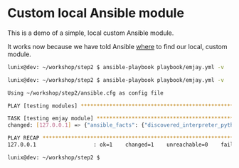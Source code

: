 # Custom local Ansible module

This is a demo of a simple, local custom Ansible module.

It works now because we have told Ansible [where](https://github.com/aussielunix/ansible_custom_modules_demo/blob/main/step2/ansible.cfg#L5) to find our local, custom module.

```bash
lunix@dev: ~/workshop/step2 $ ansible-playbook playbook/emjay.yml -v
```

```bash
lunix@dev: ~/workshop/step2 $ ansible-playbook playbook/emjay.yml -v

Using ~/workshop/step2/ansible.cfg as config file

PLAY [testing modules] ************************************************************************************************************************************************************************

TASK [testing emjay module] *******************************************************************************************************************************************************************
changed: [127.0.0.1] => {"ansible_facts": {"discovered_interpreter_python": "/usr/bin/python3"}, "changed": true, "msg": "mysetting: hello"}

PLAY RECAP ************************************************************************************************************************************************************************************
127.0.0.1                  : ok=1    changed=1    unreachable=0    failed=0    skipped=0    rescued=0    ignored=0

lunix@dev: ~/workshop/step2 $
```


